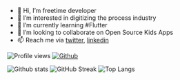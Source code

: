 

- 👋 Hi, I’m freetime developer
- 👀 I’m interested in digitizing the process industry
- 🌱 I’m currently learning #Flutter
- 💞️ I’m looking to collaborate on Open Source Kids Apps
- 📫 Reach me via [twitter](https://www.twitter.com/ashiqaliaslam), [linkedin](https://www.linkedin.com/in/ashiqaliaslam)

![Profile views](https://visitor-badge.glitch.me/badge?page_id=ashiqaliaslam)
[![Github](https://img.shields.io/github/followers/ashiqaliaslam?label=Follow&style=social)](https://github.com/ashiqaliaslam)



![Github stats](https://github-readme-stats.vercel.app/api?username=ashiqaliaslam&show_icons=true&count_private=true&custom_title=My%20GitHub%20Stats&theme=tokyonight)
![GitHub Streak](https://github-readme-streak-stats.herokuapp.com/?user=ashiqaliaslam&theme=tokyonight)
![Top Langs](https://github-readme-stats.vercel.app/api/top-langs/?username=ashiqaliaslam&theme=tokyonight)




<br>


<!---
ashiqaliaslam/ashiqaliaslam is a ✨ special ✨ repository because its `README.md` (this file) appears on your GitHub profile.
You can click the Preview link to take a look at your changes.
--->
